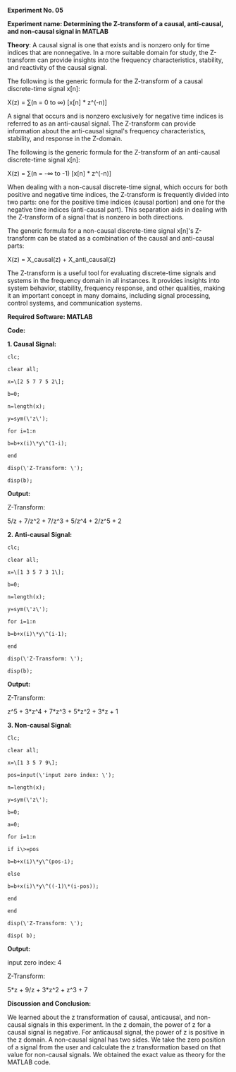 **Experiment No. 05**

**Experiment name: Determining the Z-transform of a causal, anti-causal,
and non-causal signal in MATLAB**

**Theory**: A causal signal is one that exists and is nonzero only for
time indices that are nonnegative. In a more suitable domain for study,
the Z-transform can provide insights into the frequency characteristics,
stability, and reactivity of the causal signal.

The following is the generic formula for the Z-transform of a causal
discrete-time signal x\[n\]:

X(z) = ∑(n = 0 to ∞) \[x\[n\] \* z\^(-n)\]

A signal that occurs and is nonzero exclusively for negative time
indices is referred to as an anti-causal signal. The Z-transform can
provide information about the anti-causal signal\'s frequency
characteristics, stability, and response in the Z-domain.

The following is the generic formula for the Z-transform of an
anti-causal discrete-time signal x\[n\]:

X(z) = ∑(n = -∞ to -1) \[x\[n\] \* z\^(-n)\]

When dealing with a non-causal discrete-time signal, which occurs for
both positive and negative time indices, the Z-transform is frequently
divided into two parts: one for the positive time indices (causal
portion) and one for the negative time indices (anti-causal part). This
separation aids in dealing with the Z-transform of a signal that is
nonzero in both directions.

The generic formula for a non-causal discrete-time signal x\[n\]\'s
Z-transform can be stated as a combination of the causal and anti-causal
parts:

X(z) = X_causal(z) + X_anti_causal(z)

The Z-transform is a useful tool for evaluating discrete-time signals
and systems in the frequency domain in all instances. It provides
insights into system behavior, stability, frequency response, and other
qualities, making it an important concept in many domains, including
signal processing, control systems, and communication systems.

**Required Software: MATLAB**

**Code:**

**1. Causal Signal:**
```
clc;

clear all;

x=\[2 5 7 7 5 2\];

b=0;

n=length(x);

y=sym(\'z\');

for i=1:n

b=b+x(i)\*y\^(1-i);

end

disp(\'Z-Transform: \');

disp(b);
```
**Output:**

Z-Transform:

5/z + 7/z\^2 + 7/z\^3 + 5/z\^4 + 2/z\^5 + 2

**2. Anti-causal Signal:**
```
clc;

clear all;

x=\[1 3 5 7 3 1\];

b=0;

n=length(x);

y=sym(\'z\');

for i=1:n

b=b+x(i)\*y\^(i-1);

end

disp(\'Z-Transform: \');

disp(b);
```
**Output:**

Z-Transform:

z\^5 + 3\*z\^4 + 7\*z\^3 + 5\*z\^2 + 3\*z + 1

**3. Non-causal Signal:**
```
Clc;

clear all;

x=\[1 3 5 7 9\];

pos=input(\'input zero index: \');

n=length(x);

y=sym(\'z\');

b=0;

a=0;

for i=1:n

if i\>=pos

b=b+x(i)\*y\^(pos-i);

else

b=b+x(i)\*y\^((-1)\*(i-pos));

end

end

disp(\'Z-Transform: \');

disp( b);
```

**Output:**

input zero index: 4

Z-Transform:

5\*z + 9/z + 3\*z\^2 + z\^3 + 7

**Discussion and Conclusion:**

We learned about the z transformation of causal, anticausal, and
non-causal signals in this experiment. In the z domain, the power of z
for a causal signal is negative. For anticausal signal, the power of z
is positive in the z domain. A non-causal signal has two sides. We take
the zero position of a signal from the user and calculate the z
transformation based on that value for non-causal signals. We obtained
the exact value as theory for the MATLAB code.
